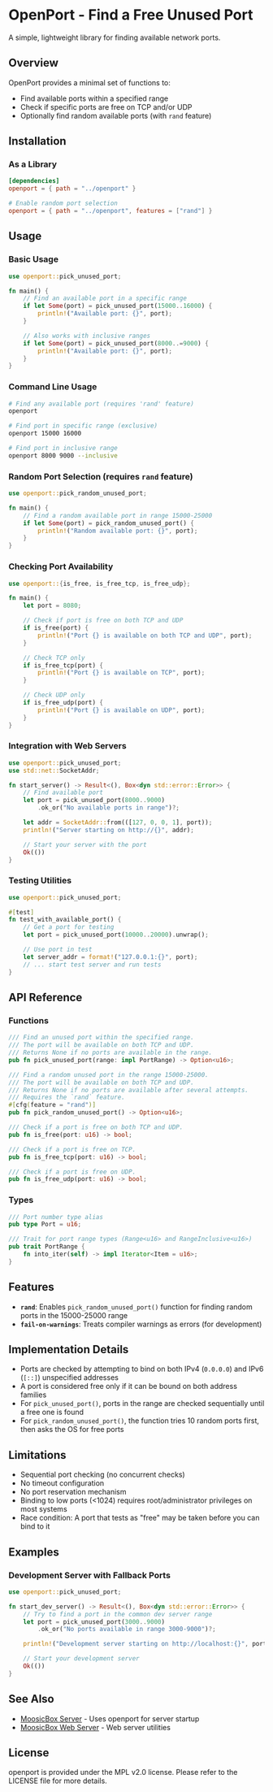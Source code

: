 # OpenPort - Find a Free Unused Port

A simple, lightweight library for finding available network ports.

## Overview

OpenPort provides a minimal set of functions to:

- Find available ports within a specified range
- Check if specific ports are free on TCP and/or UDP
- Optionally find random available ports (with `rand` feature)

## Installation

### As a Library

```toml
[dependencies]
openport = { path = "../openport" }

# Enable random port selection
openport = { path = "../openport", features = ["rand"] }
```

## Usage

### Basic Usage

```rust
use openport::pick_unused_port;

fn main() {
    // Find an available port in a specific range
    if let Some(port) = pick_unused_port(15000..16000) {
        println!("Available port: {}", port);
    }

    // Also works with inclusive ranges
    if let Some(port) = pick_unused_port(8000..=9000) {
        println!("Available port: {}", port);
    }
}
```

### Command Line Usage

```bash
# Find any available port (requires 'rand' feature)
openport

# Find port in specific range (exclusive)
openport 15000 16000

# Find port in inclusive range
openport 8000 9000 --inclusive
```

### Random Port Selection (requires `rand` feature)

```rust
use openport::pick_random_unused_port;

fn main() {
    // Find a random available port in range 15000-25000
    if let Some(port) = pick_random_unused_port() {
        println!("Random available port: {}", port);
    }
}
```

### Checking Port Availability

```rust
use openport::{is_free, is_free_tcp, is_free_udp};

fn main() {
    let port = 8080;

    // Check if port is free on both TCP and UDP
    if is_free(port) {
        println!("Port {} is available on both TCP and UDP", port);
    }

    // Check TCP only
    if is_free_tcp(port) {
        println!("Port {} is available on TCP", port);
    }

    // Check UDP only
    if is_free_udp(port) {
        println!("Port {} is available on UDP", port);
    }
}
```

### Integration with Web Servers

```rust
use openport::pick_unused_port;
use std::net::SocketAddr;

fn start_server() -> Result<(), Box<dyn std::error::Error>> {
    // Find available port
    let port = pick_unused_port(8000..9000)
        .ok_or("No available ports in range")?;

    let addr = SocketAddr::from(([127, 0, 0, 1], port));
    println!("Server starting on http://{}", addr);

    // Start your server with the port
    Ok(())
}
```

### Testing Utilities

```rust
use openport::pick_unused_port;

#[test]
fn test_with_available_port() {
    // Get a port for testing
    let port = pick_unused_port(10000..20000).unwrap();

    // Use port in test
    let server_addr = format!("127.0.0.1:{}", port);
    // ... start test server and run tests
}
```

## API Reference

### Functions

```rust
/// Find an unused port within the specified range.
/// The port will be available on both TCP and UDP.
/// Returns None if no ports are available in the range.
pub fn pick_unused_port(range: impl PortRange) -> Option<u16>;

/// Find a random unused port in the range 15000-25000.
/// The port will be available on both TCP and UDP.
/// Returns None if no ports are available after several attempts.
/// Requires the `rand` feature.
#[cfg(feature = "rand")]
pub fn pick_random_unused_port() -> Option<u16>;

/// Check if a port is free on both TCP and UDP.
pub fn is_free(port: u16) -> bool;

/// Check if a port is free on TCP.
pub fn is_free_tcp(port: u16) -> bool;

/// Check if a port is free on UDP.
pub fn is_free_udp(port: u16) -> bool;
```

### Types

```rust
/// Port number type alias
pub type Port = u16;

/// Trait for port range types (Range<u16> and RangeInclusive<u16>)
pub trait PortRange {
    fn into_iter(self) -> impl Iterator<Item = u16>;
}
```

## Features

- **`rand`**: Enables `pick_random_unused_port()` function for finding random ports in the 15000-25000 range
- **`fail-on-warnings`**: Treats compiler warnings as errors (for development)

## Implementation Details

- Ports are checked by attempting to bind on both IPv4 (`0.0.0.0`) and IPv6 (`[::]`) unspecified addresses
- A port is considered free only if it can be bound on both address families
- For `pick_unused_port()`, ports in the range are checked sequentially until a free one is found
- For `pick_random_unused_port()`, the function tries 10 random ports first, then asks the OS for free ports

## Limitations

- Sequential port checking (no concurrent checks)
- No timeout configuration
- No port reservation mechanism
- Binding to low ports (<1024) requires root/administrator privileges on most systems
- Race condition: A port that tests as "free" may be taken before you can bind to it

## Examples

### Development Server with Fallback Ports

```rust
use openport::pick_unused_port;

fn start_dev_server() -> Result<(), Box<dyn std::error::Error>> {
    // Try to find a port in the common dev server range
    let port = pick_unused_port(3000..9000)
        .ok_or("No ports available in range 3000-9000")?;

    println!("Development server starting on http://localhost:{}", port);

    // Start your development server
    Ok(())
}
```

## See Also

- [MoosicBox Server](../server/README.md) - Uses openport for server startup
- [MoosicBox Web Server](../web_server/README.md) - Web server utilities

## License

openport is provided under the MPL v2.0 license. Please refer to the LICENSE file for more details.
